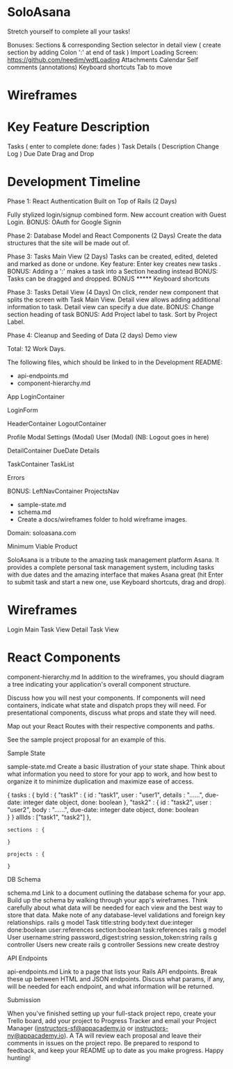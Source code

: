 # SoloAsana
Stretch yourself to complete all your tasks!

Bonuses:
Sections & corresponding Section selector in detail view (
  create section by adding Colon ':' at end of task
  )
Import Loading Screen: https://github.com/needim/wdtLoading
Attachments
Calendar
Self comments (annotations)
Keyboard shortcuts
Tab to move

# Wireframes

# Key Feature Description
Tasks (
  enter to complete
  done: fades
  )
Task Details (
  Description
  Change Log
  )
Due Date
Drag and Drop

# Development Timeline

Phase 1: React Authentication Built on Top of Rails (2 Days)

Fully stylized login/signup combined form. New account creation with Guest Login.
BONUS: OAuth for Google Signin

Phase 2: Database Model and React Components (2 Days)
Create the data structures that the site will be made out of.

Phase 3: Tasks Main View (2 Days)
Tasks can be created, edited, deleted and marked as done or undone.
Key feature: Enter key creates new tasks .
BONUS: Adding a ':' makes a task into a Section heading instead
BONUS: Tasks can be dragged and dropped.
BONUS ***** Keyboard shortcuts

Phase 3: Tasks Detail View (4 Days)
On click, render new component that splits the screen with Task Main View.
Detail view allows adding additional information to task.
Detail view can specify a due date.
BONUS: Change section heading of task
BONUS: Add Project label to task. Sort by Project Label.

Phase 4: Cleanup and Seeding of Data (2 days)
Demo view

Total: 12 Work Days.


The following files, which should be linked to in the Development README:

* api-endpoints.md
* component-hierarchy.md

App
LoginContainer

LoginForm

HeaderContainer
  LogoutContainer

Profile Modal
  Settings (Modal)
  User (Modal)
  (NB: Logout goes in here)

DetailContainer
  DueDate
  Details

TaskContainer
  TaskList

Errors

BONUS:
LeftNavContainer
  ProjectsNav


* sample-state.md
* schema.md
* Create a docs/wireframes folder to hold wireframe images.

Domain: soloasana.com

Minimum Viable Product

SoloAsana is a tribute to the amazing task management platform Asana. It provides a complete personal task management system, including tasks with due dates and the amazing interface that makes Asana great (hit Enter to submit task and start a new one, use Keyboard shortcuts, drag and drop).


# Wireframes

Login
Main Task View
Detail Task View


# React Components

component-hierarchy.md
In addition to the wireframes, you should diagram a tree indicating your application's overall component structure.

Discuss how you will nest your components. If components will need containers, indicate what state and dispatch props they will need. For presentational components, discuss what props and state they will need.

Map out your React Routes with their respective components and paths.

See the sample project proposal for an example of this.

Sample State

sample-state.md
Create a basic illustration of your state shape. Think about what information you need to store for your app to work, and how best to organize it to minimize duplication and maximize ease of access.

{
    tasks : {
        byId : {
            "task1" : {
                id : "task1",
                user : "user1",
                details : "......",
                due-date: integer date object,
                done: boolean
            },
            "task2" : {
                id : "task2",
                user : "user2",
                body : "......",
                due-date: integer date object,
                done: boolean  
            }
        }
        allIds : ["task1", "task2"]
    },

    sections : {

    }

    projects : {

    }



DB Schema

schema.md
Link to a document outlining the database schema for your app. Build up the schema by walking through your app's wireframes. Think carefully about what data will be needed for each view and the best way to store that data. Make note of any database-level validations and foreign key relationships.
rails g model Task title:string body:text due:integer done:boolean user:references section:boolean task:references
rails g model User username:string password_digest:string session_token:string
rails g controller Users new create
rails g controller Sessions new create destroy


API Endpoints

api-endpoints.md
Link to a page that lists your Rails API endpoints. Break these up between HTML and JSON endpoints. Discuss what params, if any, will be needed for each endpoint, and what information will be returned.

Submission

When you've finished setting up your full-stack project repo, create your Trello board, add your project to Progress Tracker and email your Project Manager (instructors-sf@appacademy.io or instructors-ny@appacademy.io). A TA will review each proposal and leave their comments in issues on the project repo. Be prepared to respond to feedback, and keep your README up to date as you make progress. Happy hunting!
